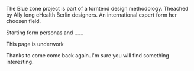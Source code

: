 The Blue zone  project is part of a forntend design methodology. Theached by Ally long eHealth  Berlin designers. An international expert 
form her choosen field.

Starting form personas and ......

This page is underwork

Thanks to come come back again..I'm sure you will find something interesting.

